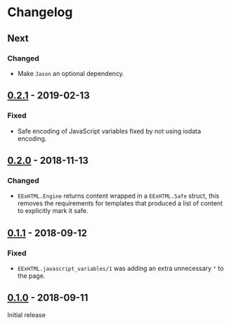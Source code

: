 # Changelog

## Next

### Changed

- Make `Jason` an optional dependency.

## [0.2.1](https://github.com/CrowdHailer/eex_html/tree/0.2.1) - 2019-02-13

### Fixed

- Safe encoding of JavaScript variables fixed by not using iodata encoding.

## [0.2.0](https://github.com/CrowdHailer/eex_html/tree/0.2.0) - 2018-11-13

### Changed

- `EExHTML.Engine` returns content wrapped in a `EExHTML.Safe` struct,
  this removes the requirements for templates that produced a list of content to explicitly mark it safe.

## [0.1.1](https://github.com/CrowdHailer/eex_html/tree/0.1.1) - 2018-09-12

### Fixed

- `EExHTML.javascript_variables/1` was adding an extra unnecessary `"` to the page.

## [0.1.0](https://github.com/CrowdHailer/eex_html/tree/0.1.0) - 2018-09-11

Initial release
